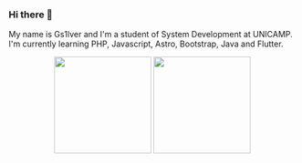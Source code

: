 ### Hi there 👋 
My name is Gs1lver and I'm a student of System Development at UNICAMP. 
I'm currently learning PHP, Javascript, Astro, Bootstrap, Java and Flutter. 

<div align="center">
  <img height="170em" src="https://github-readme-stats.vercel.app/api?username=Gs1lver&show_icons=true&theme=github_dark&count_private=true">
  <img height="170em" src="https://github-readme-stats.vercel.app/api/top-langs/?username=Gs1lver&layout=compact&langs_count=16&theme=github_dark">
</div>

<!--
**Gs1lver/Gs1lver** is a ✨ _special_ ✨ repository because its `README.md` (this file) appears on your GitHub profile.

Here are some ideas to get you started:

- 🔭 I’m currently working on ...
- 🌱 I’m currently learning ...
- 👯 I’m looking to collaborate on ...
- 🤔 I’m looking for help with ...
- 💬 Ask me about ...
- 📫 How to reach me: ...
- 😄 Pronouns: ...
- ⚡ Fun fact: ...
-->
